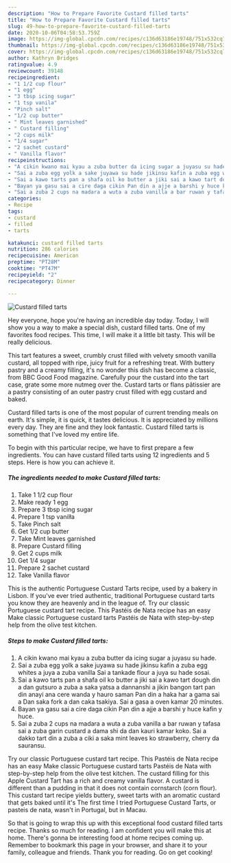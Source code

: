 ```yaml
---
description: "How to Prepare Favorite Custard filled tarts"
title: "How to Prepare Favorite Custard filled tarts"
slug: 49-how-to-prepare-favorite-custard-filled-tarts
date: 2020-10-06T04:58:53.759Z
image: https://img-global.cpcdn.com/recipes/c136d63186e19748/751x532cq70/custard-filled-tarts-recipe-main-photo.jpg
thumbnail: https://img-global.cpcdn.com/recipes/c136d63186e19748/751x532cq70/custard-filled-tarts-recipe-main-photo.jpg
cover: https://img-global.cpcdn.com/recipes/c136d63186e19748/751x532cq70/custard-filled-tarts-recipe-main-photo.jpg
author: Kathryn Bridges
ratingvalue: 4.9
reviewcount: 39148
recipeingredient:
- "1 1/2 cup flour"
- "1 egg"
- "3 tbsp icing sugar"
- "1 tsp vanila"
- "Pinch salt"
- "1/2 cup butter"
- " Mint leaves garnished"
- " Custard filling"
- "2 cups milk"
- "1/4 sugar"
- "2 sachet custard"
- " Vanilla flavor"
recipeinstructions:
- "A cikin kwano mai kyau a zuba butter da icing sugar a juyasu su hade."
- "Sai a zuba egg yolk a sake juyawa su hade jikinsu kafin a zuba egg whites a juya a zuba vanilla Sai a tankade flour a juya su hade sosai."
- "Sai a kawo tarts pan a shafa oil ko butter a jiki sai a kawo tart dough din a dan gutsuro a zuba a saka yatsa a dannanshi a jikin bangon tart pan din anayi ana cere wanda y hauro saman Pan din a haka har a gama sai a Dan saka fork a dan caka tsakiya. Sai a gasa a oven kamar 20 minutes."
- "Bayan ya gasu sai a cire daga cikin Pan din a ajje a barshi y huce kafin y huce."
- "Sai a zuba 2 cups na madara a wuta a zuba vanilla a bar ruwan y tafasa sai a zuba garin custard a dama shi da dan kauri kamar koko. Sai a dakko tart din a zuba a ciki a saka mint leaves ko strawberry, cherry da sauransu."
categories:
- Recipe
tags:
- custard
- filled
- tarts

katakunci: custard filled tarts 
nutrition: 286 calories
recipecuisine: American
preptime: "PT28M"
cooktime: "PT47M"
recipeyield: "2"
recipecategory: Dinner

---
```



![Custard filled tarts](https://img-global.cpcdn.com/recipes/c136d63186e19748/751x532cq70/custard-filled-tarts-recipe-main-photo.jpg)

Hey everyone, hope you're having an incredible day today. Today, I will show you a way to make a special dish, custard filled tarts. One of my favorites food recipes. This time, I will make it a little bit tasty. This will be really delicious.

This tart features a sweet, crumbly crust filled with velvety smooth vanilla custard, all topped with ripe, juicy fruit for a refreshing treat. With buttery pastry and a creamy filling, it&#39;s no wonder this dish has become a classic, from BBC Good Food magazine. Carefully pour the custard into the tart case, grate some more nutmeg over the. Custard tarts or flans pâtissier are a pastry consisting of an outer pastry crust filled with egg custard and baked.

Custard filled tarts is one of the most popular of current trending meals on earth. It's simple, it is quick, it tastes delicious. It is appreciated by millions every day. They are fine and they look fantastic. Custard filled tarts is something that I've loved my entire life.


To begin with this particular recipe, we have to first prepare a few ingredients. You can have custard filled tarts using 12 ingredients and 5 steps. Here is how you can achieve it.

<!--inarticleads1-->

##### The ingredients needed to make Custard filled tarts:

1. Take 1 1/2 cup flour
1. Make ready 1 egg
1. Prepare 3 tbsp icing sugar
1. Prepare 1 tsp vanilła
1. Take Pinch salt
1. Get 1/2 cup butter
1. Take  Mint leaves garnished
1. Prepare  Custard filling
1. Get 2 cups milk
1. Get 1/4 sugar
1. Prepare 2 sachet custard
1. Take  Vanilla flavor


This is the authentic Portuguese Custard Tarts recipe, used by a bakery in Lisbon. If you&#39;ve ever tried authentic, traditional Portuguese custard tarts you know they are heavenly and in the league of. Try our classic Portuguese custard tart recipe. This Pastéis de Nata recipe has an easy Make classic Portuguese custard tarts Pastéis de Nata with step-by-step help from the olive test kitchen. 

<!--inarticleads2-->

##### Steps to make Custard filled tarts:

1. A cikin kwano mai kyau a zuba butter da icing sugar a juyasu su hade.
1. Sai a zuba egg yolk a sake juyawa su hade jikinsu kafin a zuba egg whites a juya a zuba vanilla Sai a tankade flour a juya su hade sosai.
1. Sai a kawo tarts pan a shafa oil ko butter a jiki sai a kawo tart dough din a dan gutsuro a zuba a saka yatsa a dannanshi a jikin bangon tart pan din anayi ana cere wanda y hauro saman Pan din a haka har a gama sai a Dan saka fork a dan caka tsakiya. Sai a gasa a oven kamar 20 minutes.
1. Bayan ya gasu sai a cire daga cikin Pan din a ajje a barshi y huce kafin y huce.
1. Sai a zuba 2 cups na madara a wuta a zuba vanilla a bar ruwan y tafasa sai a zuba garin custard a dama shi da dan kauri kamar koko. Sai a dakko tart din a zuba a ciki a saka mint leaves ko strawberry, cherry da sauransu.


Try our classic Portuguese custard tart recipe. This Pastéis de Nata recipe has an easy Make classic Portuguese custard tarts Pastéis de Nata with step-by-step help from the olive test kitchen. The custard filling for this Apple Custard Tart has a rich and creamy vanilla flavor. A custard is different than a pudding in that it does not contain cornstarch (corn flour). This custard tart recipe yields buttery, sweet tarts with an aromatic custard that gets baked until it&#39;s The first time I tried Portuguese Custard Tarts, or pasteis de nata, wasn&#39;t in Portugal, but in Macau. 

So that is going to wrap this up with this exceptional food custard filled tarts recipe. Thanks so much for reading. I am confident you will make this at home. There's gonna be interesting food at home recipes coming up. Remember to bookmark this page in your browser, and share it to your family, colleague and friends. Thank you for reading. Go on get cooking!
